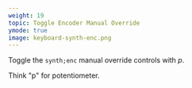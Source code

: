 ```yaml
---
weight: 19
topic: Toggle Encoder Manual Override
ymode: true
image: keyboard-synth-enc.png
---
```

Toggle the `synth;enc` manual override controls with _p_.

Think "p" for potentiometer.
